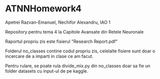 # ATNNHomework4
Apetrei Razvan-Emanuel, Nechifor Alexandru, IAO 1

Repository pentru tema 4 la Capitole Avansate din Retele Neuronale

Raportul propriu zis este fisierul "Research Report.pdf"

Folderul no_classes contine codul propriu zis, celelalte fisiere sunt doar o incercare de a imparti in clase ce am facut.

Pentru rulare, se poate rula divide_mix.py din no_classes doar sa fie un folder datasets cu input-ul de pe kaggle.
